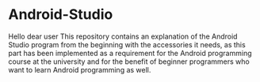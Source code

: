 # Android-Studio
Hello dear user
This repository contains an explanation of the Android Studio program from the beginning with the accessories it needs, as this 
part has been implemented as a requirement for the Android programming course at the university and for the benefit 
of beginner programmers who want to learn Android programming as well.

